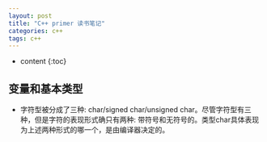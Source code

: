 ```yaml
---
layout: post
title: "C++ primer 读书笔记"
categories: c++
tags: c++
---
```


* content
{:toc}

## 变量和基本类型

* 字符型被分成了三种: char/signed char/unsigned char。尽管字符型有三种，但是字符的表现形式确只有两种: 带符号和无符号的。类型char具体表现为上述两种形式的哪一个，是由编译器决定的。


